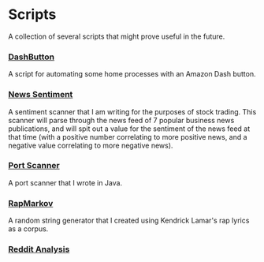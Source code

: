# Scripts

A collection of several scripts that might prove useful in the future.

### [DashButton](https://github.com/rzhade3/Scripts/tree/master/DashButton)

A script for automating some home processes with an Amazon Dash button.

### [News Sentiment](https://github.com/rzhade3/Scripts/tree/master/NewsSentiment)

A sentiment scanner that I am writing for the purposes of stock trading. This scanner will parse through the news feed of 7 popular business news publications, and will spit out a value for the sentiment of the news feed at that time (with a positive number correlating to more positive news, and a negative value correlating to more negative news).

### [Port Scanner](https://github.com/rzhade3/Scripts/tree/master/PortScanner)

A port scanner that I wrote in Java. 

### [RapMarkov](https://github.com/rzhade3/Scripts/tree/master/RapMarkov)

A random string generator that I created using Kendrick Lamar's rap lyrics as a corpus.

### [Reddit Analysis](https://github.com/rzhade3/Scripts/tree/master/RedditAnalysis)

